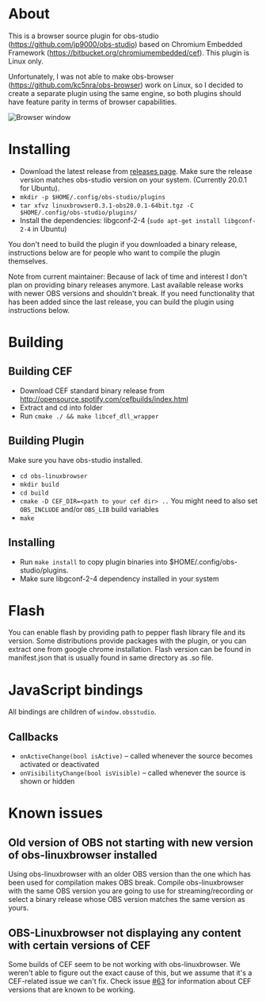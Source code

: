 # About

This is a browser source plugin for obs-studio (https://github.com/jp9000/obs-studio) based
on Chromium Embedded Framework (https://bitbucket.org/chromiumembedded/cef). This plugin is Linux only.

Unfortunately, I was not able to make obs-browser (https://github.com/kc5nra/obs-browser) work on Linux,
so I decided to create a separate plugin using the same engine, so both plugins should have feature parity in
terms of browser capabilities.

![Browser window](img/obs-linuxbrowser.png)

# Installing

* Download the latest release from [releases page](https://github.com/bazukas/obs-linuxbrowser/releases). Make sure the release version matches obs-studio version on your system. (Currently 20.0.1 for Ubuntu).
* `mkdir -p $HOME/.config/obs-studio/plugins`
* `tar xfvz linuxbrowser0.3.1-obs20.0.1-64bit.tgz -C $HOME/.config/obs-studio/plugins/`
* Install the dependencies: libgconf-2-4 (`sudo apt-get install libgconf-2-4` in Ubuntu)

You don't need to build the plugin if you downloaded a binary release, instructions below are for people
who want to compile the plugin themselves.

Note from current maintainer: Because of lack of time and interest I don't plan on providing binary releases anymore.
Last available release works with newer OBS versions and shouldn't break. If you need functionality that has been
added since the last release, you can build the plugin using instructions below.

# Building

## Building CEF

* Download CEF standard binary release from http://opensource.spotify.com/cefbuilds/index.html
* Extract and cd into folder
* Run `cmake ./ && make libcef_dll_wrapper`

## Building Plugin

Make sure you have obs-studio installed.

* `cd obs-linuxbrowser`
* `mkdir build`
* `cd build`
* `cmake -D CEF_DIR=<path to your cef dir> ..` You might need to also set `OBS_INCLUDE` and/or `OBS_LIB`
build variables
* `make`

## Installing

* Run `make install` to copy plugin binaries into $HOME/.config/obs-studio/plugins.
* Make sure libgconf-2-4 dependency installed in your system

# Flash

You can enable flash by providing path to pepper flash library file and its version.
Some distributions provide packages with the plugin, or you can extract one from google chrome installation.
Flash version can be found in manifest.json that is usually found in same directory as .so file.

# JavaScript bindings
All bindings are children of `window.obsstudio`.

## Callbacks
* `onActiveChange(bool isActive)` – called whenever the source becomes activated or deactivated
* `onVisibilityChange(bool isVisible)` – called whenever the source is shown or hidden

# Known issues
## Old version of OBS not starting with new version of obs-linuxbrowser installed
Using obs-linuxbrowser with an older OBS version than the one which has been used for compilation makes OBS break. Compile obs-linuxbrowser with the same OBS version you are going to use for streaming/recording or select a binary release whose OBS version matches the same version as yours.

## OBS-Linuxbrowser not displaying any content with certain versions of CEF
Some builds of CEF seem to be not working with obs-linuxbrowser.
We weren't able to figure out the exact cause of this, but we assume that it's a CEF-related issue we can't fix.
Check issue [#63](https://github.com/bazukas/obs-linuxbrowser/issues/63) for information about CEF versions that are known to be working.
